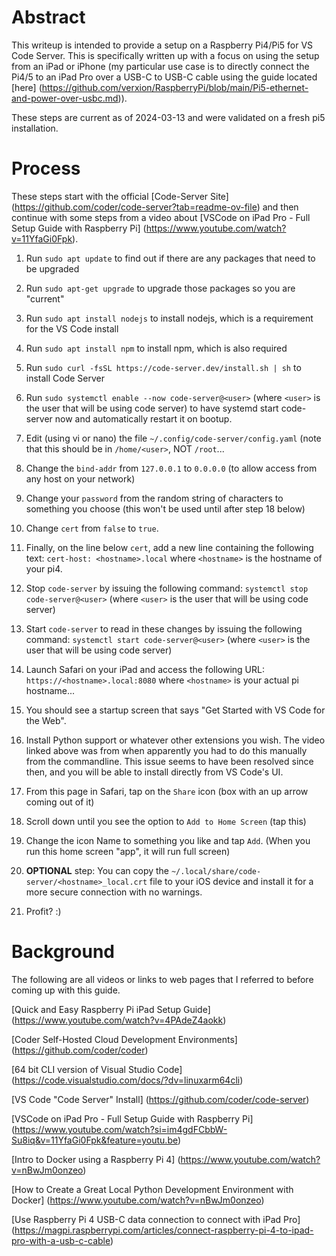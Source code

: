 # Abstract

This writeup is intended to provide a setup on a Raspberry Pi4/Pi5 for VS Code Server.  This is specifically written up with a focus on using the setup from an iPad or iPhone (my particular use case is to directly connect the Pi4/5 to an iPad Pro over a USB-C to USB-C cable using the guide located [here] (https://github.com/verxion/RaspberryPi/blob/main/Pi5-ethernet-and-power-over-usbc.md)).

These steps are current as of 2024-03-13 and were validated on a fresh pi5 installation.

# Process

These steps start with the official [Code-Server Site] (https://github.com/coder/code-server?tab=readme-ov-file) and then continue with some steps from a video about [VSCode on iPad Pro - Full Setup Guide with Raspberry Pi] (https://www.youtube.com/watch?v=11YfaGi0Fpk).

1. Run `sudo apt update` to find out if there are any packages that need to be upgraded

2. Run `sudo apt-get upgrade` to upgrade those packages so you are "current"

3. Run `sudo apt install nodejs` to install nodejs, which is a requirement for the VS Code install

4. Run `sudo apt install npm` to install npm, which is also required

5. Run `sudo curl -fsSL https://code-server.dev/install.sh | sh` to install Code Server

6. Run `sudo systemctl enable --now code-server@<user>` (where `<user>` is the user that will be using code server) to have systemd start code-server now and automatically restart it on bootup.

7. Edit (using vi or nano) the file `~/.config/code-server/config.yaml` (note that this should be in `/home/<user>`, NOT `/root`...

8. Change the `bind-addr` from `127.0.0.1` to `0.0.0.0` (to allow access from any host on your network)

9. Change your `password` from the random string of characters to something you choose (this won't be used until after step 18 below)

10. Change `cert` from `false` to `true`.

11. Finally, on the line below `cert`, add a new line containing the following text: `cert-host: <hostname>.local` where `<hostname>` is the hostname of your pi4.

12. Stop `code-server` by issuing the following command: `systemctl stop code-server@<user>` (where `<user>` is the user that will be using code server)

13. Start `code-server` to read in these changes by issuing the following command: `systemctl start code-server@<user>` (where `<user>` is the user that will be using code server)

14. Launch Safari on your iPad and access the following URL: `https://<hostname>.local:8080` where `<hostname>` is your actual pi hostname...

15. You should see a startup screen that says "Get Started with VS Code for the Web".

16. Install Python support or whatever other extensions you wish.  The video linked above was from when apparently you had to do this manually from the commandline.  This issue seems to have been resolved since then, and you will be able to install directly from VS Code's UI.

17. From this page in Safari, tap on the `Share` icon (box with an up arrow coming out of it)

18. Scroll down until you see the option to `Add to Home Screen` (tap this)

19. Change the icon Name to something you like and tap `Add`.  (When you run this home screen "app", it will run full screen)

20. **OPTIONAL** step: You can copy the `~/.local/share/code-server/<hostname>_local.crt` file to your iOS device and install it for a more secure connection with no warnings.

21. Profit?  :)

# Background

The following are all videos or links to web pages that I referred to before coming up with this guide.

[Quick and Easy Raspberry Pi iPad Setup Guide] (https://www.youtube.com/watch?v=4PAdeZ4aokk)

[Coder Self-Hosted Cloud Development Environments] (https://github.com/coder/coder)

[64 bit CLI version of Visual Studio Code] (https://code.visualstudio.com/docs/?dv=linuxarm64cli)

[VS Code "Code Server" Install] (https://github.com/coder/code-server)

[VSCode on iPad Pro - Full Setup Guide with Raspberry Pi] (https://www.youtube.com/watch?si=im4gdFCbbW-Su8iq&v=11YfaGi0Fpk&feature=youtu.be)

[Intro to Docker using a Raspberry Pi 4] (https://www.youtube.com/watch?v=nBwJm0onzeo)

[How to Create a Great Local Python Development Environment with Docker] (https://www.youtube.com/watch?v=nBwJm0onzeo)

[Use Raspberry Pi 4 USB-C data connection to connect with iPad Pro] (https://magpi.raspberrypi.com/articles/connect-raspberry-pi-4-to-ipad-pro-with-a-usb-c-cable)









